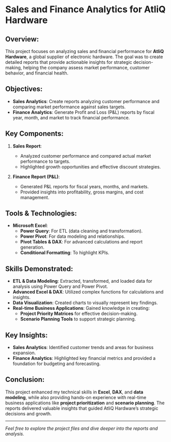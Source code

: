 # Sales and Finance Analytics for AtliQ Hardware
## Overview:
This project focuses on analyzing sales and financial performance for **AtliQ Hardware**, a global supplier of electronic hardware. The goal was to create detailed reports that provide actionable insights for strategic decision-making, helping the company assess market performance, customer behavior, and financial health.
## Objectives:
- **Sales Analytics**: Create reports analyzing customer performance and comparing market performance against sales targets.
- **Finance Analytics**: Generate Profit and Loss (P&L) reports by fiscal year, month, and market to track financial performance.
## Key Components:
1. **Sales Report**: 
   - Analyzed customer performance and compared actual market performance to targets.
   - Highlighted growth opportunities and effective discount strategies.
   
2. **Finance Report (P&L)**: 
   - Generated P&L reports for fiscal years, months, and markets.
   - Provided insights into profitability, gross margins, and cost management.

## Tools & Technologies:
- **Microsoft Excel**: 
  - **Power Query**: For ETL (data cleaning and transformation).
  - **Power Pivot**: For data modeling and relationships.
  - **Pivot Tables & DAX**: For advanced calculations and report generation.
  - **Conditional Formatting**: To highlight KPIs.

## Skills Demonstrated:
- **ETL & Data Modeling**: Extracted, transformed, and loaded data for analysis using Power Query and Power Pivot.
- **Advanced Excel & DAX**: Utilized complex functions for calculations and insights.
- **Data Visualization**: Created charts to visually represent key findings.
- **Real-time Business Applications**: Gained knowledge in creating:
  - **Project Priority Matrices** for effective decision-making.
  - **Scenario Planning Tools** to support strategic planning.

## Key Insights:
- **Sales Analytics**: Identified customer trends and areas for business expansion.
- **Finance Analytics**: Highlighted key financial metrics and provided a foundation for budgeting and forecasting.

## Conclusion:
This project enhanced my technical skills in **Excel**, **DAX**, and **data modeling**, while also providing hands-on experience with real-time business applications like **project prioritization** and **scenario planning**. The reports delivered valuable insights that guided AtliQ Hardware’s strategic decisions and growth.

---

*Feel free to explore the project files and dive deeper into the reports and analysis.*








